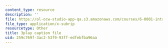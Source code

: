 ```yaml
---
content_type: resource
description: ''
file: https://ol-ocw-studio-app-qa.s3.amazonaws.com/courses/6-0001-introduction-to-computer-science-and-programming-in-python-fall-2016/259c769f3ac253f993ffedfebfba96aa_4gPwo38MNss.vtt
file_type: application/x-subrip
resourcetype: Other
title: 3play caption file
uid: 259c769f-3ac2-53f9-93ff-edfebfba96aa
---
```

